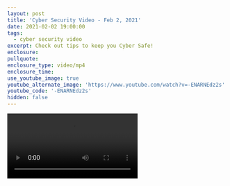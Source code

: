 ```yaml
---
layout: post
title: 'Cyber Security Video - Feb 2, 2021'
date: 2021-02-02 19:00:00
tags:
  - cyber security video
excerpt: Check out tips to keep you Cyber Safe!
enclosure:
pullquote:
enclosure_type: video/mp4
enclosure_time:
use_youtube_image: true
youtube_alternate_image: 'https://www.youtube.com/watch?v=-ENARNEdz2s'
youtube_code: '-ENARNEdz2s'
hidden: false
---
```


![](/uploads/10000000-457724435637991-4846882176588331308-n.mp4)

&nbsp;
